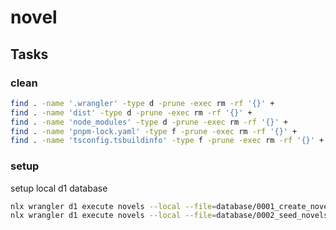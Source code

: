 # novel

## Tasks

### clean

```sh
find . -name '.wrangler' -type d -prune -exec rm -rf '{}' +
find . -name 'dist' -type d -prune -exec rm -rf '{}' +
find . -name 'node_modules' -type d -prune -exec rm -rf '{}' +
find . -name 'pnpm-lock.yaml' -type f -prune -exec rm -rf '{}' +
find . -name 'tsconfig.tsbuildinfo' -type f -prune -exec rm -rf '{}' +
```

### setup

setup local d1 database

```sh
nlx wrangler d1 execute novels --local --file=database/0001_create_novels_table.sql
nlx wrangler d1 execute novels --local --file=database/0002_seed_novels_data.sql
```
